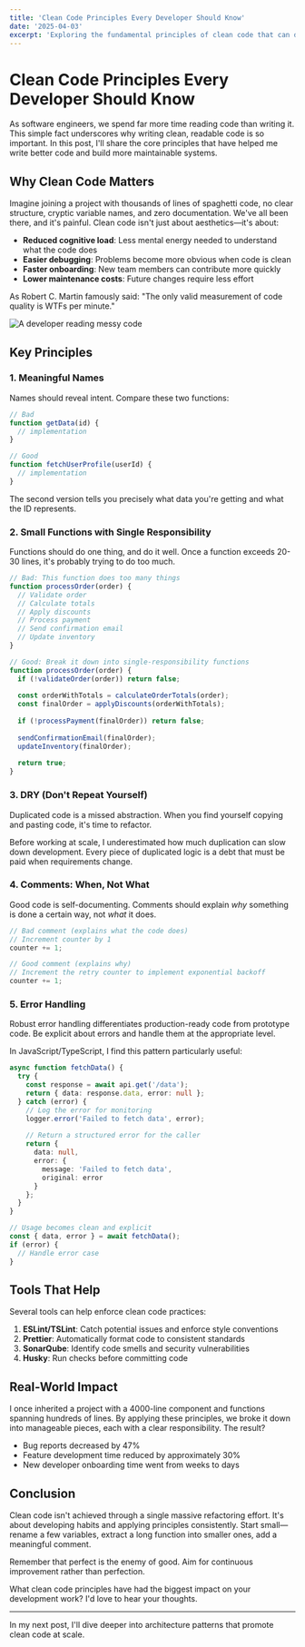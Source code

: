 ```yaml
---
title: 'Clean Code Principles Every Developer Should Know'
date: '2025-04-03'
excerpt: 'Exploring the fundamental principles of clean code that can drastically improve your software development projects.'
---
```


# Clean Code Principles Every Developer Should Know

As software engineers, we spend far more time reading code than writing it. This simple fact underscores why writing clean, readable code is so important. In this post, I'll share the core principles that have helped me write better code and build more maintainable systems.

## Why Clean Code Matters

Imagine joining a project with thousands of lines of spaghetti code, no clear structure, cryptic variable names, and zero documentation. We've all been there, and it's painful. Clean code isn't just about aesthetics—it's about:

- **Reduced cognitive load**: Less mental energy needed to understand what the code does
- **Easier debugging**: Problems become more obvious when code is clean
- **Faster onboarding**: New team members can contribute more quickly
- **Lower maintenance costs**: Future changes require less effort

As Robert C. Martin famously said: "The only valid measurement of code quality is WTFs per minute."

![A developer reading messy code](/images/confused-developer.png)

## Key Principles

### 1. Meaningful Names

Names should reveal intent. Compare these two functions:

```javascript
// Bad
function getData(id) {
  // implementation
}

// Good
function fetchUserProfile(userId) {
  // implementation
}
```

The second version tells you precisely what data you're getting and what the ID represents.

### 2. Small Functions with Single Responsibility

Functions should do one thing, and do it well. Once a function exceeds 20-30 lines, it's probably trying to do too much.

```typescript
// Bad: This function does too many things
function processOrder(order) {
  // Validate order
  // Calculate totals
  // Apply discounts
  // Process payment
  // Send confirmation email
  // Update inventory
}

// Good: Break it down into single-responsibility functions
function processOrder(order) {
  if (!validateOrder(order)) return false;
  
  const orderWithTotals = calculateOrderTotals(order);
  const finalOrder = applyDiscounts(orderWithTotals);
  
  if (!processPayment(finalOrder)) return false;
  
  sendConfirmationEmail(finalOrder);
  updateInventory(finalOrder);
  
  return true;
}
```

### 3. DRY (Don't Repeat Yourself)

Duplicated code is a missed abstraction. When you find yourself copying and pasting code, it's time to refactor.

Before working at scale, I underestimated how much duplication can slow down development. Every piece of duplicated logic is a debt that must be paid when requirements change.

### 4. Comments: When, Not What

Good code is self-documenting. Comments should explain *why* something is done a certain way, not *what* it does.

```typescript
// Bad comment (explains what the code does)
// Increment counter by 1
counter += 1;

// Good comment (explains why)
// Increment the retry counter to implement exponential backoff
counter += 1;
```

### 5. Error Handling

Robust error handling differentiates production-ready code from prototype code. Be explicit about errors and handle them at the appropriate level.

In JavaScript/TypeScript, I find this pattern particularly useful:

```typescript
async function fetchData() {
  try {
    const response = await api.get('/data');
    return { data: response.data, error: null };
  } catch (error) {
    // Log the error for monitoring
    logger.error('Failed to fetch data', error);
    
    // Return a structured error for the caller
    return { 
      data: null, 
      error: { 
        message: 'Failed to fetch data',
        original: error 
      }
    };
  }
}

// Usage becomes clean and explicit
const { data, error } = await fetchData();
if (error) {
  // Handle error case
}
```

## Tools That Help

Several tools can help enforce clean code practices:

1. **ESLint/TSLint**: Catch potential issues and enforce style conventions
2. **Prettier**: Automatically format code to consistent standards
3. **SonarQube**: Identify code smells and security vulnerabilities
4. **Husky**: Run checks before committing code

## Real-World Impact

I once inherited a project with a 4000-line component and functions spanning hundreds of lines. By applying these principles, we broke it down into manageable pieces, each with a clear responsibility. The result?

- Bug reports decreased by 47%
- Feature development time reduced by approximately 30%
- New developer onboarding time went from weeks to days

## Conclusion

Clean code isn't achieved through a single massive refactoring effort. It's about developing habits and applying principles consistently. Start small—rename a few variables, extract a long function into smaller ones, add a meaningful comment.

Remember that perfect is the enemy of good. Aim for continuous improvement rather than perfection.

What clean code principles have had the biggest impact on your development work? I'd love to hear your thoughts.

---

In my next post, I'll dive deeper into architecture patterns that promote clean code at scale.